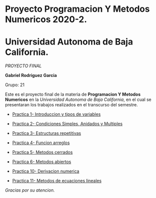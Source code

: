 # Proyecto Programacion Y Metodos Numericos 2020-2.
# Universidad Autonoma de Baja California.

_PROYECTO FINAL_

**Gabriel Rodriguez Garcia** 

Grupo: 21

Este es el proyecto final de la materia de **Programacion Y Metodos Numericos** en la _Universidad Autonoma de Baja California_, en el cual se presentaran los trabajos realizados en el transcurso del semestre.  

* [Practica 1- Introduccion y tipos de variables](https://github.com/Gabriel-1234-RG/Proyecto_PYMN_Grupo-21_2020-2./tree/main/Practica%201)

* [Practica 2- Condiciones Simples, Anidados y Multiples](https://github.com/Gabriel-1234-RG/Proyecto_PYMN_Grupo-21_2020-2./tree/main/Practica%202)

* [Practica 3- Estructuras repetitivas](https://github.com/Gabriel-1234-RG/Proyecto_PYMN_Grupo-21_2020-2./tree/main/Practica%203)

* [Practica 4- Funcion arreglos](https://github.com/Gabriel-1234-RG/Proyecto_PYMN_Grupo-21_2020-2./commit/f66c9dbe1f5a94fbc4ab3ed52253aef3a2f65540)

* [Practica 5- Metodos cerrados](https://github.com/Gabriel-1234-RG/Proyecto_PYMN_Grupo-21_2020-2./commit/d7d83fd22b3556442d0d9a6aea254d0de11ee2bf)

* [Practica 6- Metodos abiertos](https://github.com/Gabriel-1234-RG/Proyecto_PYMN_Grupo-21_2020-2./commit/a9913138a3db6e795a4e96b1871bc66a8d20ee48)

* [Practica 10- Derivacion numerica](https://github.com/Gabriel-1234-RG/Proyecto_PYMN_Grupo-21_2020-2./commit/f8cd54d7aa4d3c642d99698f79291de322911c49)

* [Practica 11- Metodos de ecuaciones lineales](https://github.com/Gabriel-1234-RG/Proyecto_PYMN_Grupo-21_2020-2./tree/main/Practica%2011)

_Gracias por su atencion._

